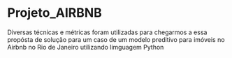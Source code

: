 # Projeto_AIRBNB
 Diversas técnicas e métricas foram utilizadas para chegarmos a essa propósta de solução para um caso de um modelo preditivo para imóveis no Airbnb no Rio de Janeiro utilizando limguagem Python
